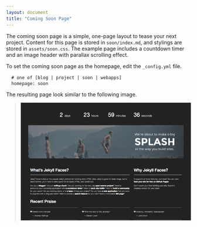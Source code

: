 ```yaml
---
layout: document
title: "Coming Soon Page"
---
```


The coming soon page is a simple, one-page layout to tease your next project. Content for this page is stored in `soon/index.md`, and stylings are stored in `assets/soon.css`. The example page includes a countdown timer and an image header with parallax scrolling effect.

To set the coming soon page as the homepage, edit the `_config.yml` file.

```
  # one of [blog | project | soon | webapps]
  homepage: soon
```

The resulting page look similar to the following image.

> ![image](images/soon.png)